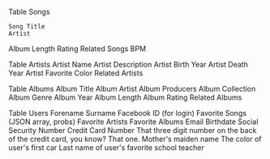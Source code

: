 Table Songs

	Song Title
	Artist
  Album
  Length
  Rating
  Related Songs
  BPM

Table Artists
	Artist Name
	Artist Description
	Artist Birth Year
	Artist Death Year
	Artist Favorite Color
	Related Artists

Table Albums
	Album Title
	Album Artist
	Album Producers
	Album Collection
	Album Genre
	Album Year
	Album Length
	Album Rating
	Related Albums

Table Users
  Forename
  Surname
  Facebook ID (for login)
  Favorite Songs (JSON array, probs)
  Favorite Artists
  Favorite Albums
  Email
  Birthdate
  Social Security Number
  Credit Card Number
  That three digit number on the back of the credit card, you know? That one.
  Mother's maiden name
  The color of user's first car
  Last name of user's favorite school teacher
